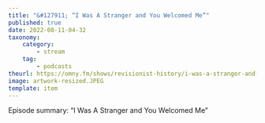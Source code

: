 ```yaml
---
title: "&#127911; “I Was A Stranger and You Welcomed Me”"
published: true
date: 2022-08-11-04-32
taxonomy:
    category:
        - stream
    tag:
        - podcasts
theurl: https://omny.fm/shows/revisionist-history/i-was-a-stranger-and-you-welcomed-me
image: artwork-resized.JPEG
template: item
---
```


Episode summary: “I Was A Stranger and You Welcomed Me”
